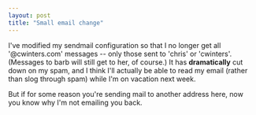 ```yaml
---
layout: post
title: "Small email change"
---
```




I've modified my sendmail configuration so that I no longer get all '@cwinters.com' messages -- only those sent to 'chris' or 'cwinters'. (Messages to barb will still get to her, of course.) It has <b>dramatically</b> cut down on my spam, and I think I'll actually be able to read my email (rather than slog through spam) while I'm on vacation next week.

<p>But if for some reason you're sending mail to another address here, now you know why I'm not emailing you back.</p>


